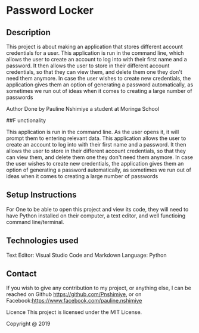 # Password Locker

## Description

This project is about making an application that stores different account credentials for a user. This application is run in the command line, which allows the user to create an account to log into with their first  name and a password. 
It then allows the user to store in their different account credentials, so that they can view them, and delete them one they don't need them anymore. 
In case the user wishes to create new credentials, the application gives them an option of generating a password automatically, as sometimes we run out of ideas when it comes to creating a large number of passwords


Author
Done by Pauline Nshimiye a student at Moringa School

##F unctionality

This application is run in the command line. 
As the user opens it, it will prompt them to entering relevant data. 
This application allows the user to create an account to log into with their first  name and a password. 
It then allows the user to store in their different account credentials, so that they can view them, and delete them one they don't need them anymore. 
In case the user wishes to create new credentials, the application gives them an option of generating a password automatically, as sometimes we run out of ideas when it comes to creating a large number of passwords

## Setup Instructions

For One to be able to open this project and view its code, they will need to have Python installed on their computer, a text editor, and well functioing command line/terminal.

## Technologies used
Text Editor: Visual Studio Code and Markdown
Language: Python 

## Contact
If you wish to give any contribution to my project, or anything else, I can be reached on Github https://github.com/Pnshimiye, or on Facebook:https://www.facebook.com/pauline.nshimiye

Licence
This project is licensed under the MIT License.

Copyright @ 2019